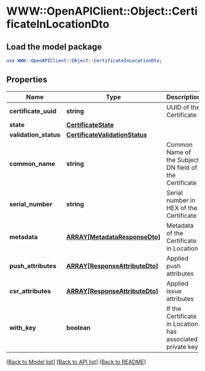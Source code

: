 # WWW::OpenAPIClient::Object::CertificateInLocationDto

## Load the model package
```perl
use WWW::OpenAPIClient::Object::CertificateInLocationDto;
```

## Properties
Name | Type | Description | Notes
------------ | ------------- | ------------- | -------------
**certificate_uuid** | **string** | UUID of the Certificate | 
**state** | [**CertificateState**](CertificateState.md) |  | 
**validation_status** | [**CertificateValidationStatus**](CertificateValidationStatus.md) |  | 
**common_name** | **string** | Common Name of the Subject DN field of the Certificate | 
**serial_number** | **string** | Serial number in HEX of the Certificate | 
**metadata** | [**ARRAY[MetadataResponseDto]**](MetadataResponseDto.md) | Metadata of the Certificate in Location | [optional] 
**push_attributes** | [**ARRAY[ResponseAttributeDto]**](ResponseAttributeDto.md) | Applied push attributes | [optional] 
**csr_attributes** | [**ARRAY[ResponseAttributeDto]**](ResponseAttributeDto.md) | Applied issue attributes | [optional] 
**with_key** | **boolean** | If the Certificate in Location has associated private key | [optional] [default to false]

[[Back to Model list]](../README.md#documentation-for-models) [[Back to API list]](../README.md#documentation-for-api-endpoints) [[Back to README]](../README.md)


